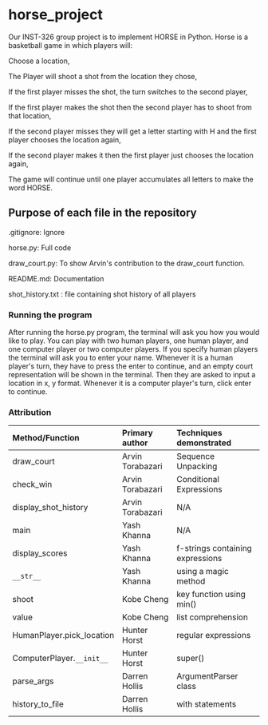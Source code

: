 # horse_project
Our INST-326 group project is to implement HORSE in Python. Horse is a basketball game in which players will: 

Choose a location, 

The Player will shoot a shot from the location they chose,

If the first player misses the shot, the turn switches to the second player,

If the first player makes the shot then the second player has to shoot from that location,

If the second player misses they will get a letter starting with H and the first player chooses the location again,

If the second player makes it then the first player just chooses the location again,

The game will continue until one player accumulates all letters to make the word HORSE. 

## Purpose of each file in the repository 
.gitignore: Ignore

horse.py: Full code 

draw_court.py: To show Arvin's contribution to the draw_court function.

README.md: Documentation 

shot_history.txt : file containing shot history of all players

### Running the program
After running the horse.py program, the terminal will ask you how you would like to play. You can play with two human players, one human player, and one computer player or two computer players. If you specify human players the terminal will ask you to enter your name. Whenever it is a human player's turn, they have to press the enter to continue, and an empty court representation will be shown in the terminal. Then they are asked to input a location in x, y format. Whenever it is a computer player's turn, click enter to continue. 

### Attribution

| Method/Function | Primary author | Techniques demonstrated |
|:----------------|:---------------|:------------------------|
|draw_court|Arvin Torabazari| Sequence Unpacking|
|check_win|Arvin Torabazari| Conditional Expressions| 
|display_shot_history| Arvin Torabazari| N/A|
|main|Yash Khanna|N/A| 
|display_scores| Yash Khanna |f-strings containing expressions|
|`__str__`| Yash Khanna |using a magic method|
|shoot            |Kobe Cheng      |key function using min() |
|value            |Kobe Cheng      |list comprehension |
|HumanPlayer.pick_location| Hunter Horst| regular expressions|
|ComputerPlayer.`__init__`| Hunter Horst| super()
|parse_args| Darren Hollis| ArgumentParser class| 
|history_to_file| Darren Hollis| with statements|
